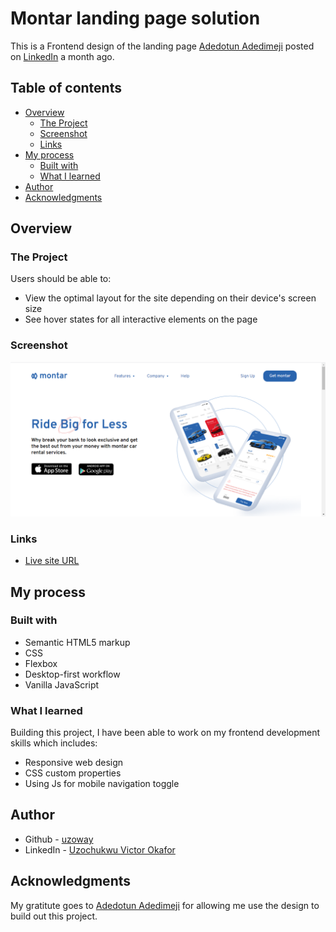 # Montar landing page solution

This is a Frontend design of the landing page [Adedotun Adedimeji](https://www.linkedin.com/in/adedotun-ayodimeji-310697182/) posted on [LinkedIn](hhttps://www.linkedin.com/posts/adedotun-ayodimeji-310697182_howdy-landing-page-design-for-a-car-rental-activity-6804388838379659264-Mvon) a month ago.

## Table of contents

- [Overview](#overview)
  - [The Project](#the-project)
  - [Screenshot](#screenshot)
  - [Links](#links)
- [My process](#my-process)
  - [Built with](#built-with)
  - [What I learned](#what-i-learned)
- [Author](#author)
- [Acknowledgments](#acknowledgments)

## Overview

### The Project

Users should be able to:

- View the optimal layout for the site depending on their device's screen size
- See hover states for all interactive elements on the page

### Screenshot

![](./screenshot.jpg)

### Links

- [Live site URL](https://jobber-landing-page.vercel.app/)

## My process

### Built with

- Semantic HTML5 markup
- CSS
- Flexbox
- Desktop-first workflow
- Vanilla JavaScript

### What I learned

Building this project, I have been able to work on my frontend development skills which includes:

- Responsive web design
- CSS custom properties
- Using Js for mobile navigation toggle

## Author

- Github - [uzoway](https://github.com/uzoway)
- LinkedIn - [Uzochukwu Victor Okafor](https://www.linkedin.com/in/uzochukwuokafor/)

## Acknowledgments

My gratitute goes to [Adedotun Adedimeji](https://www.linkedin.com/in/adedotun-ayodimeji-310697182/) for allowing me use the design to build out this project.

